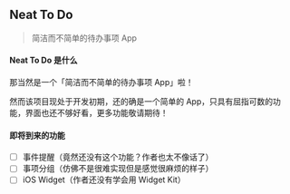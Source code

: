 ## Neat To Do

> 简洁而不简单的待办事项 App

#### Neat To Do 是什么

那当然是一个「简洁而不简单的待办事项 App」啦！

然而该项目现处于开发初期，还的确是一个简单的 App，只具有屈指可数的功能，界面也还不够好看，更多功能敬请期待！

#### 即将到来的功能

- [ ] 事件提醒（竟然还没有这个功能？作者也太不像话了）
- [ ] 事项分组（仿佛不是很难实现但是感觉很麻烦的样子）
- [ ] iOS Widget（作者还没有学会用 Widget Kit）
